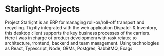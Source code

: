 # Starlight-Projects

Project Starlight is an ERP for managing roll-on/roll-off transport and recycling. Tightly
integrated with the web application Dispatch & Inventory, this desktop client supports
the key business processes of the carriers. Here I was in charge of product development
with task related to architecture, frontend, backend and team management. Using
technologies as React, Typescript, Node, ORMs, Postgres, RabbitMQ, Exago
